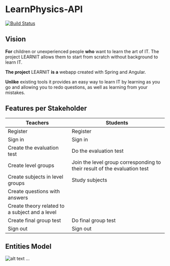# LearnPhysics-API

[![Build Status](https://travis-ci.org/UdL-EPS-SoftArch/LearnPhysics-API.svg?branch=master)](https://travis-ci.org/UdL-EPS-SoftArch/LearnPhysics-API/branches) 

## Vision

**For** children or unexperienced people **who** want to learn the art of IT. The project  LEARNIT allows them to start from scratch without background to learn IT.

**The project** LEARNIT **is a** webapp created with Spring and Angular.

**Unlike** existing tools it provides an easy way to learn IT by learning as you go and allowing you to redo questions, as well as learning from your mistakes.


## Features per Stakeholder

|       Teachers                  |           Students              |
| --------------------------------| --------------------------------|
|         Register                |             Register            |
|          Sign in                |              Sign in            |
|      Create the evaluation test |        Do the evaluation test   |
|      Create level groups        |         Join the level group corresponding to their result of the evaluation test   |
|      Create subjects in level groups           |            Study subjects    |
|Create questions with answers    |                       |
|Create theory related to a subject and a level   |                  |
|Create final group test  |       Do final group test             |
|                  Sign out       |                  Sign out       |

## Entities Model
![alt text](http://www.plantuml.com/plantuml/png/ZPDHRzCm482VyQyuzH5bKujuO5LLZI4w8I41wX3FRd9hl3fsiCyje-A_OnUdjPnqPK-pxxllpdVfhILko3MIsOrGBJUyWQeLy6OyJcvAoQrzJsJ4oX4kjAAb-8tmheSOetV7y4qUFaOcgLpf2YssS9DU6gusuVBjcDMYGh241ZKzjvXBOSzUtV5oipRQgUg3bjh0ZreGzgvdimUqD9_3Px6kwQjGcm7akqNJ8NVI3Ldk_Q7jc7k3gDWVnlZAak4bnQw21uwwFGF_joGZr1gSlrEymG9QJ-wqgGh0XWiPDF-o7v2NTIh0NuIgYjhz2LoIgr3HC1ZBVbA4Qt-Ik4LPG7XB6mozdiDue9jIbgnMNnw_EHyHMjbJ_OzRBXqFbqboqaOuHjD2QaxGQg7ebByGYil3G2_av-zWS78st6mO91EsRlM49INph56RPuYxonT2lbe1pYGBE70PdtMGBC6j_eT_gS5kj2yh2X1LglaPimhWokxG5AauMyreCe8hYOzq1QFNe-x3cKAbOSQoDMJi8J25cc_HizrhVMZOQFq_0gr78pU-lZvJ_4aB5K3MD_gC-2kOGccG4zgq-6NqEDBBQFmyBeEPDBuczkH1tRJQUdBULvv7uuF2Y5mxp9ql7lOrP8l4f2Dg7eAtg2hNoBy0)
...
